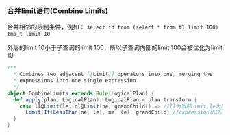 ### 合并limit语句(Combine Limits)

合并相邻的限制条件，例如：
```select id from (select * from t1 limit 100) tmp_t limit 10```

外层的limit 10小于子查询的limit 100，所以子查询内部的limit 100会被优化为limit 10

```scala
/**
  * Combines two adjacent [[Limit]] operators into one, merging the
  * expressions into one single expression.
  */
object CombineLimits extends Rule[LogicalPlan] {
  def apply(plan: LogicalPlan): LogicalPlan = plan transform {
    case ll@Limit(le, nl@Limit(ne, grandChild)) => //ll为当前Limit,le为其expression; nl是ll的grandChild，ne是nl的expression  
      Limit(If(LessThan(ne, le), ne, le), grandChild) //expression比较，如果ne比le小则表达式为ne，否则为le  
  }
}
```
